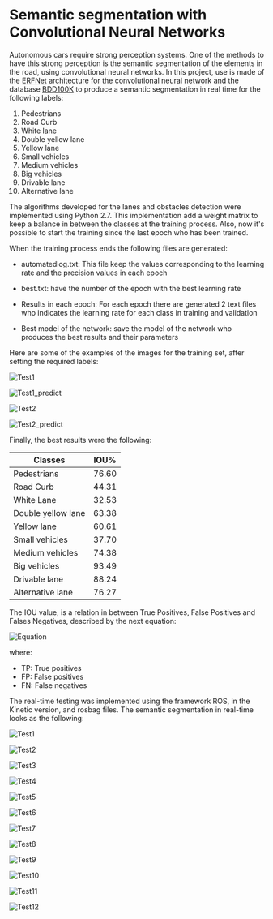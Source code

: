 # Semantic segmentation with Convolutional Neural Networks

Autonomous cars require strong perception systems. One of the methods to have this strong perception is the semantic segmentation of the elements in the road, using convolutional neural networks. In this project, use is made of the [ERFNet](https://github.com/Eromera/erfnet) architecture for the convolutional neural network and the database [BDD100K](https://arxiv.org/abs/1805.04687) to produce a semantic segmentation in real time for the following labels:

1. Pedestrians
2. Road Curb
3. White lane 
4. Double yellow lane
5. Yellow lane
6. Small vehicles
7. Medium vehicles
8. Big vehicles
9. Drivable lane
10. Alternative lane

The algorithms developed for the lanes and obstacles detection were implemented using Python 2.7. This implementation add a weight matrix to keep a balance in between the classes at the training process. Also, now it's possible to start the training since the last epoch who has been trained. 

When the training process ends the following files are generated:

- automatedlog.txt: This file keep the values corresponding to the learning rate and the precision values in each epoch

- best.txt: have the number of the epoch with the best learning rate

- Results in each epoch: For each epoch there are generated 2 text files who indicates the learning rate for each class in training and validation

- Best model of the network: save the model of the network who produces the best results and their parameters

Here are some of the examples of the images for the training set, after setting the required labels:

![Test1](/Images/Test1.PNG)

![Test1_predict](/Images/Test_pred.PNG)

![Test2](/Images/Test2.PNG)

![Test2_predict](/Images/Test2_pred.PNG)

Finally, the best results were the following:

| Classes        | IOU%           |
| ------------- |:-------------:|
| Pedestrians      | 76.60 |
| Road Curb   | 44.31      |
| White Lane | 32.53      |
| Double yellow lane      | 63.38 |
| Yellow lane      | 60.61      |
| Small vehicles | 37.70      |
| Medium vehicles      | 74.38 |
| Big vehicles      | 93.49      |
| Drivable lane | 88.24      |
| Alternative lane | 76.27      |

The IOU value, is a relation in between True Positives, False Positives and Falses Negatives, described by the next equation:

![Equation](/Images/equation.PNG)

where:

- TP: True positives
- FP: False positives
- FN: False negatives

The real-time testing was implemented using the framework ROS, in the Kinetic version, and rosbag files. The semantic segmentation in real-time looks as the following:

![Test1](/Images/Realtime_test.PNG)

![Test2](/Images/Realtime_test2.PNG)

![Test3](/Images/Realtime_test3.PNG)

![Test4](/Images/Realtime_test4.PNG)

![Test5](/Images/Realtime_test5.PNG)

![Test6](/Images/Realtime_test6.PNG)

![Test7](/Images/Realtime_test7.PNG)

![Test8](/Images/Realtime_test8.PNG)

![Test9](/Images/Realtime_test9.PNG)

![Test10](/Images/Realtime_test10.PNG)

![Test11](/Images/Realtime_test11.PNG)

![Test12](/Images/Realtime_test12.PNG)
